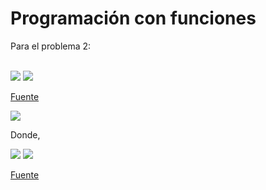 # Programación con funciones

Para el problema 2:<br/><br/>

<img src="https://render.githubusercontent.com/render/math?math=sin(x) = \sum_{i=0}^{\infty}\frac{(-1)^n}{(2n %2b 1)!}x^{2n %2b 1}">
<img src="https://render.githubusercontent.com/render/math?math=cos(x) = \sum_{i=0}^{\infty}\frac{(-1)^n}{(2n)!}x^{2n}">

[Fuente](https://wikimedia.org/api/rest_v1/media/math/render/svg/158a0ae14d1c9e0d1dc21c268f7e2169b9066dc7)

<img src="https://render.githubusercontent.com/render/math?math=\sum_{i=1}^{n}f(x_i*) \cdot \Delta x">

Donde,

<img src="https://render.githubusercontent.com/render/math?math=\Delta x = \frac{b-a}{n}">

<img src="https://render.githubusercontent.com/render/math?math=x_i* = a %2b i \Delta x">

[Fuente](https://sites.google.com/site/disenoyconstrucciondepuentes1/_/rsrc/1477869844012/integracion-de-funciones/8-suma-de-riemann/rieman.png)
